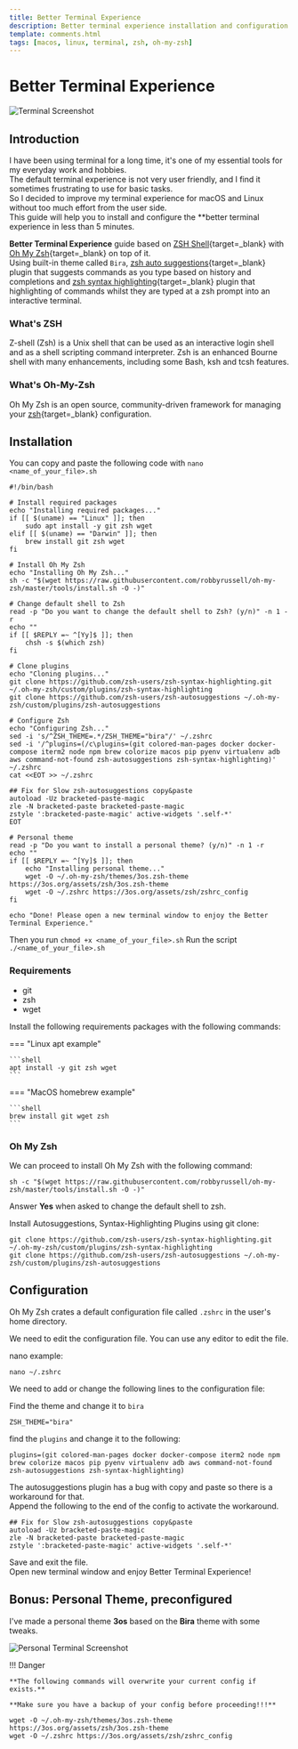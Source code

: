```yaml
---
title: Better Terminal Experience
description: Better terminal experience installation and configuration guide, for macOS and Linux. Based on zsh, oh-my-zsh with auto suggestions and syntax highlighting.
template: comments.html
tags: [macos, linux, terminal, zsh, oh-my-zsh]
---
```


# Better Terminal Experience

![Terminal Screenshot][terminal-screenshot-img]

## Introduction

I have been using terminal for a long time, it's one of my essential tools for my everyday work and hobbies.  
The default terminal experience is not very user friendly, and I find it sometimes frustrating to use for basic tasks.  
So I decided to improve my terminal experience for macOS and Linux without too much effort from the user side.  
This guide will help you to install and configure the \*\*better terminal experience in less than 5 minutes.

**Better Terminal Experience** guide based on [ZSH Shell][zsh-url]{target=\_blank} with [Oh My Zsh][ohmyz.sh-url]{target=\_blank} on top of it.  
Using built-in theme called `Bira`, [zsh auto suggestions][zsh-autosuggestions-url]{target=\_blank} plugin that suggests commands as you type based on history and completions and [zsh syntax highlighting][zsh-syntax-highlighting-url]{target=\_blank} plugin that highlighting of commands whilst they are typed at a zsh prompt into an interactive terminal.

### What's ZSH

Z-shell (Zsh) is a Unix shell that can be used as an interactive login shell and as a shell scripting command interpreter. Zsh is an enhanced Bourne shell with many enhancements, including some Bash, ksh and tcsh features.

### What's Oh-My-Zsh

Oh My Zsh is an open source, community-driven framework for managing your [zsh][zsh-url]{target=\_blank} configuration.

## Installation

You can copy and paste the following code with `nano <name_of_your_file>.sh`
```
#!/bin/bash

# Install required packages
echo "Installing required packages..."
if [[ $(uname) == "Linux" ]]; then
    sudo apt install -y git zsh wget
elif [[ $(uname) == "Darwin" ]]; then
    brew install git zsh wget
fi

# Install Oh My Zsh
echo "Installing Oh My Zsh..."
sh -c "$(wget https://raw.githubusercontent.com/robbyrussell/oh-my-zsh/master/tools/install.sh -O -)"

# Change default shell to Zsh
read -p "Do you want to change the default shell to Zsh? (y/n)" -n 1 -r
echo ""
if [[ $REPLY =~ ^[Yy]$ ]]; then
    chsh -s $(which zsh)
fi

# Clone plugins
echo "Cloning plugins..."
git clone https://github.com/zsh-users/zsh-syntax-highlighting.git ~/.oh-my-zsh/custom/plugins/zsh-syntax-highlighting
git clone https://github.com/zsh-users/zsh-autosuggestions ~/.oh-my-zsh/custom/plugins/zsh-autosuggestions

# Configure Zsh
echo "Configuring Zsh..."
sed -i 's/^ZSH_THEME=.*/ZSH_THEME="bira"/' ~/.zshrc
sed -i '/^plugins=(/c\plugins=(git colored-man-pages docker docker-compose iterm2 node npm brew colorize macos pip pyenv virtualenv adb aws command-not-found zsh-autosuggestions zsh-syntax-highlighting)' ~/.zshrc
cat <<EOT >> ~/.zshrc

## Fix for Slow zsh-autosuggestions copy&paste
autoload -Uz bracketed-paste-magic
zle -N bracketed-paste bracketed-paste-magic
zstyle ':bracketed-paste-magic' active-widgets '.self-*'
EOT

# Personal theme
read -p "Do you want to install a personal theme? (y/n)" -n 1 -r
echo ""
if [[ $REPLY =~ ^[Yy]$ ]]; then
    echo "Installing personal theme..."
    wget -O ~/.oh-my-zsh/themes/3os.zsh-theme https://3os.org/assets/zsh/3os.zsh-theme
    wget -O ~/.zshrc https://3os.org/assets/zsh/zshrc_config
fi

echo "Done! Please open a new terminal window to enjoy the Better Terminal Experience."
```
Then you run 
`chmod +x <name_of_your_file>.sh`
Run the script
`./<name_of_your_file>.sh`

### Requirements

- git
- zsh
- wget

Install the following requirements packages with the following commands:

=== "Linux apt example"

    ```shell
    apt install -y git zsh wget
    ```

=== "MacOS homebrew example"

    ```shell
    brew install git wget zsh
    ```

### Oh My Zsh

We can proceed to install Oh My Zsh with the following command:

```shell
sh -c "$(wget https://raw.githubusercontent.com/robbyrussell/oh-my-zsh/master/tools/install.sh -O -)"
```

Answer **Yes** when asked to change the default shell to zsh.

Install Autosuggestions, Syntax-Highlighting Plugins using git clone:

```shell
git clone https://github.com/zsh-users/zsh-syntax-highlighting.git ~/.oh-my-zsh/custom/plugins/zsh-syntax-highlighting
git clone https://github.com/zsh-users/zsh-autosuggestions ~/.oh-my-zsh/custom/plugins/zsh-autosuggestions
```

## Configuration

Oh My Zsh crates a default configuration file called `.zshrc` in the user's home directory.

We need to edit the configuration file. You can use any editor to edit the file.

nano example:

```shell
nano ~/.zshrc
```

We need to add or change the following lines to the configuration file:

Find the theme and change it to `bira`

```shell
ZSH_THEME="bira"
```

find the `plugins` and change it to the following:

```shell
plugins=(git colored-man-pages docker docker-compose iterm2 node npm brew colorize macos pip pyenv virtualenv adb aws command-not-found zsh-autosuggestions zsh-syntax-highlighting)
```

The autosuggestions plugin has a bug with copy and paste so there is a workaround for that.  
Append the following to the end of the config to activate the workaround.

```shell
## Fix for Slow zsh-autosuggestions copy&paste
autoload -Uz bracketed-paste-magic
zle -N bracketed-paste bracketed-paste-magic
zstyle ':bracketed-paste-magic' active-widgets '.self-*'
```

Save and exit the file.  
Open new terminal window and enjoy Better Terminal Experience!

## Bonus: Personal Theme, preconfigured

I've made a personal theme **3os** based on the **Bira** theme with some tweaks.

![Personal Terminal Screenshot][personal-terminal-screenshot-img]

!!! Danger

    **The following commands will overwrite your current config if exists.**

    **Make sure you have a backup of your config before proceeding!!!**

```shell
wget -O ~/.oh-my-zsh/themes/3os.zsh-theme https://3os.org/assets/zsh/3os.zsh-theme
wget -O ~/.zshrc https://3os.org/assets/zsh/zshrc_config
```

<!-- appendices -->

[zsh-url]: https://www.zsh.org/ 'ZSH'
[ohmyz.sh-url]: https://ohmyz.sh/ 'Oh-My-Zsh'
[zsh-autosuggestions-url]: https://github.com/zsh-users/zsh-autosuggestions 'ZSH Autosuggestions github page'
[zsh-syntax-highlighting-url]: https://github.com/zsh-users/zsh-syntax-highlighting 'ZSH Syntax-Highlighting github page'
[iterm2-url]: https://iterm2.com/ 'iTerm2 homepage'
[homebrew-url]: https://brew.sh/ 'Homebrew homepage'
[terminal-screenshot-img]: /assets/images/a0514d0c-abca-11ec-93a6-ffaf1c727a0d.jpg 'Terminal Screenshot'
[personal-terminal-screenshot-img]: /assets/images/0e1913a6-0616-11ed-872f-4f150aadb6cd.jpg 'Personal Terminal Screenshot'

<!-- end appendices -->
